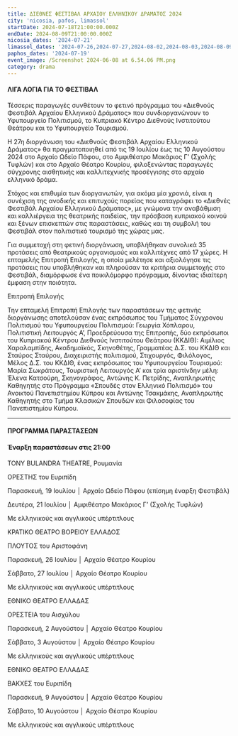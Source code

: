 ```yaml
---
title: ΔΙΕΘΝΕΣ ΦΕΣΤΙΒΑΛ ΑΡΧΑΙΟΥ ΕΛΛΗΝΙΚΟΥ ΔΡΑΜΑΤΟΣ 2024
city: 'nicosia, pafos, limassol'
startDate: 2024-07-18T21:00:00.000Z
endDate: 2024-08-09T21:00:00.000Z
nicosia_dates: '2024-07-21'
limassol_dates: '2024-07-26,2024-07-27,2024-08-02,2024-08-03,2024-08-09,2024-08-10'
paphos_dates: '2024-07-19'
event_image: /Screenshot 2024-06-08 at 6.54.06 PM.png
category: drama
---
```


#### ΛΙΓΑ ΛΟΓΙΑ ΓΙΑ ΤΟ ΦΕΣΤΙΒΑΛ

Τέσσερις παραγωγές συνθέτουν το φετινό πρόγραμμα του
«Διεθνούς Φεστιβάλ Αρχαίου Ελληνικού Δράματος» που συνδιοργανώνουν το
Υφυπουργείο Πολιτισμού, το Κυπριακό Κέντρο Διεθνούς Ινστιτούτου Θεάτρου και το
Υφυπουργείο Τουρισμού.

Η 27η διοργάνωση του «Διεθνούς Φεστιβάλ Αρχαίου Ελληνικού
Δράματος» θα πραγματοποιηθεί από τις 19 Ιουλίου έως τις 10 Αυγούστου 2024
στο Αρχαίο Ωδείο Πάφου, στο Αμφιθέατρο Μακάριος Γ’ (Σχολής Τυφλών) και στο
Αρχαίο Θέατρο Κουρίου, φιλοξενώντας παραγωγές σύγχρονης αισθητικής και
καλλιτεχνικής προσέγγισης στο αρχαίο ελληνικό δράμα.

Στόχος και επιθυμία των διοργανωτών, για ακόμα μία χρονιά, είναι η συνέχιση της ανοδικής και επιτυχούς πορείας που καταγράφει το «Διεθνές Φεστιβάλ Αρχαίου Ελληνικού Δράματος», με γνώμονα την αναβάθμιση και καλλιέργεια της θεατρικής παιδείας, την πρόσβαση κυπριακού κοινού και ξένων επισκεπτών στις παραστάσεις, καθώς και τη συμβολή του Φεστιβάλ στον πολιτιστικό τουρισμό της χώρας μας.

Για συμμετοχή στη φετινή διοργάνωση, υποβλήθηκαν συνολικά 35 προτάσεις από θεατρικούς οργανισμούς και καλλιτέχνες από 17 χώρες. Η επταμελής Επιτροπή Επιλογής, η οποία μελέτησε και αξιολόγησε τις προτάσεις που υποβλήθηκαν και πληρούσαν τα κριτήρια συμμετοχής στο Φεστιβάλ, διαμόρφωσε ένα ποικιλόμορφο πρόγραμμα, δίνοντας ιδιαίτερη έμφαση στην ποιότητα.

Επιτροπή Επιλογής

Την επταμελή Επιτροπή Επιλογής των παραστάσεων της φετινής διοργάνωσης αποτελούσαν ένας εκπρόσωπος του Τμήματος Σύγχρονου Πολιτισμού του Υφυπουργείου Πολιτισμού: Γεωργία Χόπλαρου, Πολιτιστική Λειτουργός Α’, Προεδρεύουσα της Επιτροπής, δύο εκπρόσωποι του Κυπριακού Κέντρου Διεθνούς Ινστιτούτου Θεάτρου (ΚΚΔΙΘ): Αιμίλιος Χαραλαμπίδης, Ακαδημαϊκός, Σκηνοθέτης, Γραμματέας Δ.Σ. του ΚΚΔΙΘ και Σταύρος Σταύρου, Διαχειριστής πολιτισμού, Στιχουργός, Φιλόλογος, Μέλος Δ.Σ. του ΚΚΔΙΘ, ένας εκπρόσωπος του Υφυπουργείου Τουρισμού: Μαρία Σωκράτους, Τουριστική Λειτουργός Α’ και τρία αριστίνδην μέλη: Έλενα Κατσούρη, Σκηνογράφος, Αντώνης Κ. Πετρίδης, Αναπληρωτής Καθηγητής στο Πρόγραμμα «Σπουδές στον Ελληνικό Πολιτισμό» του Ανοικτού Πανεπιστημίου Κύπρου και Αντώνης Τσακμάκης, Αναπληρωτής Καθηγητής στο Τμήμα Κλασικών Σπουδών και Φιλοσοφίας του Πανεπιστημίου Κύπρου.

***

#### ΠΡΟΓΡΑΜΜΑ ΠΑΡΑΣΤΑΣΕΩΝ 

#### Έναρξη παραστάσεων στις 21:00

TONY BULANDRA THEATRE, Ρουμανία

ΟΡΕΣΤΗΣ του Ευριπίδη

Παρασκευή, 19 Ιουλίου │ Αρχαίο Ωδείο Πάφου (επίσημη έναρξη Φεστιβάλ)

Δευτέρα, 21 Ιουλίου │ Αμφιθέατρο Μακάριος Γ’ (Σχολής Τυφλών)

Με ελληνικούς και αγγλικούς υπέρτιτλους

ΚΡΑΤΙΚΟ ΘΕΑΤΡΟ ΒΟΡΕΙΟΥ ΕΛΛΑΔΟΣ

ΠΛΟΥΤΟΣ του Αριστοφάνη

Παρασκευή, 26 Ιουλίου │ Αρχαίο Θέατρο Κουρίου

Σάββατο, 27 Ιουλίου │ Αρχαίο Θέατρο Κουρίου

Με ελληνικούς και αγγλικούς υπέρτιτλους

ΕΘΝΙΚΟ ΘΕΑΤΡΟ ΕΛΛΑΔΑΣ

ΟΡΕΣΤΕΙΑ του Αισχύλου

Παρασκευή, 2 Αυγούστου │ Αρχαίο Θέατρο Κουρίου

Σάββατο, 3 Αυγούστου │ Αρχαίο Θέατρο Κουρίου

Με ελληνικούς και αγγλικούς υπέρτιτλους

ΕΘΝΙΚΟ ΘΕΑΤΡΟ ΕΛΛΑΔΑΣ

ΒΑΚΧΕΣ του Ευριπίδη

Παρασκευή, 9 Αυγούστου │ Αρχαίο Θέατρο Κουρίου

Σάββατο, 10 Αυγούστου │ Αρχαίο Θέατρο Κουρίου

Με ελληνικούς και αγγλικούς υπέρτιτλους
